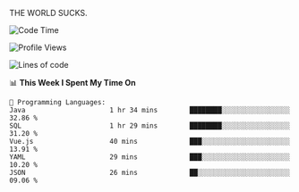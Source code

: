 THE WORLD SUCKS.

<!--START_SECTION:waka-->
![Code Time](http://img.shields.io/badge/Code%20Time-1%2C176%20hrs%2010%20mins-blue)

![Profile Views](http://img.shields.io/badge/Profile%20Views-0-blue)

![Lines of code](https://img.shields.io/badge/From%20Hello%20World%20I%27ve%20Written-1.6%20million%20lines%20of%20code-blue)

📊 **This Week I Spent My Time On** 

```text
💬 Programming Languages: 
Java                     1 hr 34 mins        ████████░░░░░░░░░░░░░░░░░   32.86 % 
SQL                      1 hr 29 mins        ████████░░░░░░░░░░░░░░░░░   31.20 % 
Vue.js                   40 mins             ███░░░░░░░░░░░░░░░░░░░░░░   13.91 % 
YAML                     29 mins             ███░░░░░░░░░░░░░░░░░░░░░░   10.20 % 
JSON                     26 mins             ██░░░░░░░░░░░░░░░░░░░░░░░   09.06 % 
```


<!--END_SECTION:waka-->
